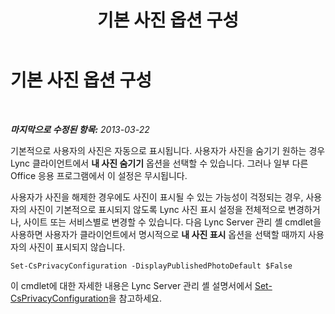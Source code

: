 ﻿---
title: 기본 사진 옵션 구성
TOCTitle: 기본 사진 옵션 구성
ms:assetid: b1c986f0-6400-447a-9e36-78c1c3a4f793
ms:mtpsurl: https://technet.microsoft.com/ko-kr/library/Dn205074(v=OCS.15)
ms:contentKeyID: 53901598
ms.date: 08/24/2015
mtps_version: v=OCS.15
ms.translationtype: HT
---

# 기본 사진 옵션 구성

 

_**마지막으로 수정된 항목:** 2013-03-22_

기본적으로 사용자의 사진은 자동으로 표시됩니다. 사용자가 사진을 숨기기 원하는 경우 Lync 클라이언트에서 **내 사진 숨기기** 옵션을 선택할 수 있습니다. 그러나 일부 다른 Office 응용 프로그램에서 이 설정은 무시됩니다.

사용자가 사진을 해제한 경우에도 사진이 표시될 수 있는 가능성이 걱정되는 경우, 사용자의 사진이 기본적으로 표시되지 않도록 Lync 사진 표시 설정을 전체적으로 변경하거나, 사이트 또는 서비스별로 변경할 수 있습니다. 다음 Lync Server 관리 셸 cmdlet을 사용하면 사용자가 클라이언트에서 명시적으로 **내 사진 표시** 옵션을 선택할 때까지 사용자의 사진이 표시되지 않습니다.

    Set-CsPrivacyConfiguration -DisplayPublishedPhotoDefault $False

이 cmdlet에 대한 자세한 내용은 Lync Server 관리 셸 설명서에서 [Set-CsPrivacyConfiguration](set-csprivacyconfiguration.md)을 참고하세요.

